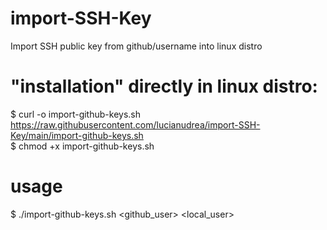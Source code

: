 # import-SSH-Key
Import SSH public key from github/username into linux distro

# "installation" directly in linux distro:
$ curl -o import-github-keys.sh https://raw.githubusercontent.com/lucianudrea/import-SSH-Key/main/import-github-keys.sh<br>
$ chmod +x import-github-keys.sh

# usage
$ ./import-github-keys.sh <github_user> <local_user>
